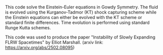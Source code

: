 This code solve the Einstein-Euler equations in Gowdy Symmetry. The fluid is evolved using the Kurganov-Tadmor (KT) shock capturing scheme 
while the Einstein equations can either be evolved with the KT scheme or standard finite differences. Time evolution is performed using standard Runge Kutta schemes. 

This code was used to produce the paper "Instability of Slowly Expanding FLRW Spacetimes" by Elliot Marshall. (arxiv link: https://arxiv.org/abs/2502.08095)
